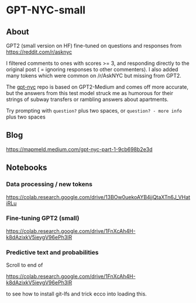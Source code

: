 # GPT-NYC-small

## About

GPT2 (small version on HF) fine-tuned on questions and responses from https://reddit.com/r/asknyc

I filtered comments to ones with scores >= 3, and responding directly
to the original post ( = ignoring responses to other commenters).
I also added many tokens which were common on /r/AskNYC but missing from
GPT2.

The [gpt-nyc](https://huggingface.co/monsoon-nlp/gpt-nyc) repo is based
on GPT2-Medium and comes off more accurate, but the answers from this
test model struck me as humorous for their strings of subway transfers
or rambling answers about apartments.

Try prompting with ```question?``` plus two spaces, or  ```question? - more info``` plus two spaces

## Blog

https://mapmeld.medium.com/gpt-nyc-part-1-9cb698b2e3d

## Notebooks

### Data processing / new tokens

https://colab.research.google.com/drive/13BOw0uekoAYB4jjQtaXTn6J_VHatiRLu

### Fine-tuning GPT2 (small)

https://colab.research.google.com/drive/1FnXcAh4H-k8dAzixkV5ieygV96ePh3lR

### Predictive text and probabilities

Scroll to end of

https://colab.research.google.com/drive/1FnXcAh4H-k8dAzixkV5ieygV96ePh3lR

to see how to install git-lfs and trick ecco into loading this.
